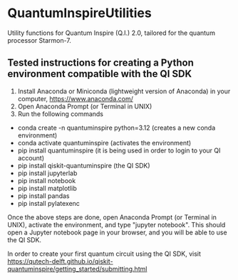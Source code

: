 # QuantumInspireUtilities
Utility functions for Quantum Inspire (Q.I.) 2.0, tailored for the quantum processor Starmon-7.

## Tested instructions for creating a Python environment compatible with the QI SDK
1. Install Anaconda or Miniconda (lightweight version of Anaconda) in your computer, https://www.anaconda.com/
2. Open Anaconda Prompt (or Terminal in UNIX)
3. Run the following commands
- conda create -n quantuminspire python=3.12  (creates a new conda environment)
- conda activate quantuminspire  (activates the environment)
- pip install quantuminspire  (it is being used in order to login to your QI account)
- pip install qiskit-quantuminspire (the QI SDK)
- pip install jupyterlab
- pip install notebook
- pip install matplotlib
- pip install pandas
- pip install pylatexenc

Once the above steps are done, open Anaconda Prompt (or Terminal in UNIX), activate the environment,
and type "jupyter notebook". This should open a Jupyter notebook page in your browser, and you will be able to use the QI SDK.

In order to create your first quantum circuit using the QI SDK, visit https://qutech-delft.github.io/qiskit-quantuminspire/getting_started/submitting.html
